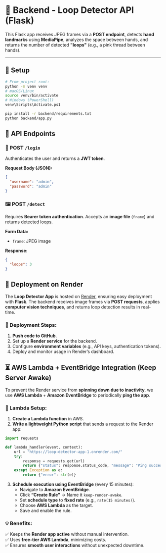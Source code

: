 
# 🧠 Backend - Loop Detector API (Flask)

This Flask app receives JPEG frames via a **POST endpoint**, detects **hand landmarks** using **MediaPipe**, analyzes the space between hands, and returns the number of detected **"loops"** (e.g., a pink thread between hands).

---

## 🔧 Setup

```bash
# From project root:
python -m venv venv
# macOS/Linux
source venv/bin/activate
# Windows (PowerShell)
venv\Scripts\Activate.ps1

pip install -r backend/requirements.txt
python backend/app.py
```

## 🧪 API Endpoints

### 🔐 POST `/login`
Authenticates the user and returns a **JWT token**.

**Request Body (JSON):**
```json
{
  "username": "admin",
  "password": "admin"
}
```

### 🖼️ POST `/detect`
Requires **Bearer token authentication**. Accepts an **image file** (`frame`) and returns detected loops.

**Form Data:**
- `frame`: JPEG image

**Response:**
```json
{
  "loops": 3
}
```

## 🚀 Deployment on Render
The **Loop Detector App** is hosted on [Render](https://render.com/), ensuring easy deployment with **Flask**. The backend receives image frames via **POST requests**, applies **computer vision techniques**, and returns loop detection results in real-time.

### 🔧 Deployment Steps:
1. **Push code to GitHub**.
2. Set up a **Render service** for the backend.
3. Configure **environment variables** (e.g., API keys, authentication tokens).
4. Deploy and monitor usage in Render’s dashboard.

## ⏳ AWS Lambda + EventBridge Integration (Keep Server Awake)
To prevent the Render service from **spinning down due to inactivity**, we use **AWS Lambda** + **Amazon EventBridge** to periodically **ping the app**.

### 🔹 Lambda Setup:
1. **Create a Lambda function** in AWS.
2. **Write a lightweight Python script** that sends a request to the Render app:

```python
import requests

def lambda_handler(event, context):
    url = "https://loop-detector-app-1.onrender.com/"
    try:
        response = requests.get(url)
        return {"status": response.status_code, "message": "Ping successful"}
    except Exception as e:
        return {"error": str(e)}
```

3. **Schedule execution using EventBridge** (every 15 minutes):
   - Navigate to **Amazon EventBridge**.
   - Click **“Create Rule”** → Name it `keep-render-awake`.
   - Set **schedule type** to **fixed rate** (e.g., `rate(15 minutes)`).
   - Choose **AWS Lambda** as the target.
   - Save and enable the rule.

### 💡 Benefits:
✅ Keeps the **Render app active** without manual intervention.  
✅ Uses **free-tier AWS Lambda**, minimizing costs.  
✅ Ensures **smooth user interactions** without unexpected downtime.

